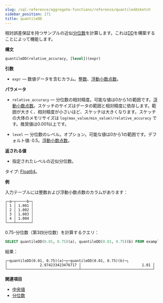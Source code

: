 ```yaml
---
slug: /sql-reference/aggregate-functions/reference/quantileddsketch
sidebar_position: 171
title: quantileDD
---
```


相対誤差保証を持つサンプルの近似[分位数](https://en.wikipedia.org/wiki/Quantile)を計算します。これは[DD](https://www.vldb.org/pvldb/vol12/p2195-masson.pdf)を構築することによって機能します。

**構文**

``` sql
quantileDD(relative_accuracy, [level])(expr)
```

**引数**

- `expr` — 数値データを含むカラム。[整数](../../../sql-reference/data-types/int-uint.md)、[浮動小数点数](../../../sql-reference/data-types/float.md)。

**パラメータ**

- `relative_accuracy` — 分位数の相対精度。可能な値は0から1の範囲です。[浮動小数点数](../../../sql-reference/data-types/float.md)。スケッチのサイズはデータの範囲と相対精度に依存します。範囲が大きく、相対精度が小さいほど、スケッチは大きくなります。スケッチの大体のメモリサイズは `log(max_value/min_value)/relative_accuracy` です。推奨値は0.001以上です。

- `level` — 分位数のレベル。オプション。可能な値は0から1の範囲です。デフォルト値: 0.5。[浮動小数点数](../../../sql-reference/data-types/float.md)。

**返される値**

- 指定されたレベルの近似分位数。

タイプ: [Float64](../../../sql-reference/data-types/float.md#float32-float64)。

**例**

入力テーブルには整数および浮動小数点数のカラムがあります：

``` text
┌─a─┬─────b─┐
│ 1 │ 1.001 │
│ 2 │ 1.002 │
│ 3 │ 1.003 │
│ 4 │ 1.004 │
└───┴───────┘
```

0.75-分位数（第3四分位数）を計算するクエリ：

``` sql
SELECT quantileDD(0.01, 0.75)(a), quantileDD(0.01, 0.75)(b) FROM example_table;
```

結果：

``` text
┌─quantileDD(0.01, 0.75)(a)─┬─quantileDD(0.01, 0.75)(b)─┐
│               2.974233423476717 │                            1.01 │
└─────────────────────────────────┴─────────────────────────────────┘
```

**関連項目**

- [中央値](../../../sql-reference/aggregate-functions/reference/median.md#median)
- [分位数](../../../sql-reference/aggregate-functions/reference/quantiles.md#quantiles)
